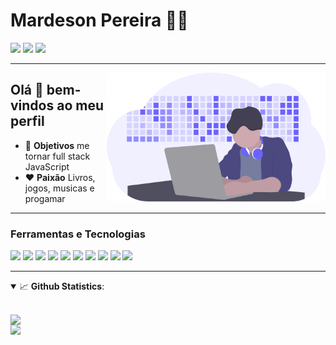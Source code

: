 # Mardeson Pereira 👨‍💻

<a href="https://www.linkedin.com/in/mardeson-pereira-6a1369208/"><img src="https://img.shields.io/badge/LinkedIn-0077B5?style=for-the-badge&logo=linkedin&logoColor=white" /></a>
<a href="mailto:maxpb777@gmail.com"><img src="https://img.shields.io/badge/Gmail-D14836?style=for-the-badge&logo=gmail&logoColor=white" /></a>
<a href="https://mardesondv.com"><img src="https://img.shields.io/badge/Portfólio-12C2E9?style=for-the-badge&logo=&logoColor=white" /></a>

---

<p>
<img align="right" src=".github/me.svg" width="350px" />

<h2> Olá 👋 bem-vindos ao meu perfil </h2>

- 🎯 <b>Objetivos</b> me tornar full stack JavaScript
- ❤️ <b>Paixão</b> Livros, jogos, musicas e progamar

</p>

---

### Ferramentas e Tecnologias

<p float="left">

  <img src="https://img.shields.io/badge/React-20232A?style=for-the-badge&logo=react&logoColor=61DAFB" />
  
  <img src="https://img.shields.io/badge/Node.js-43853D?style=for-the-badge&logo=node.js&logoColor=white" />

   <img src="https://img.shields.io/badge/Express-404D59?style=for-the-badge&logo=express&logoColor=white" />
    
  <img src="https://img.shields.io/badge/JavaScript-323330?style=for-the-badge&logo=javascript&logoColor=F7DF1E" />
  
  <img src="https://img.shields.io/badge/TypeScript-2376c6?style=for-the-badge&logo=typescript&logoColor=white" />

  <img src="https://img.shields.io/badge/MongoDB-4EA94B?style=for-the-badge&logo=mongodb&logoColor=white" />

  <img src="https://img.shields.io/badge/Insomnia-5849BE?style=for-the-badge&logo=insomnia&logoColor=white" />

  <img src="https://img.shields.io/badge/MySQL-0078D6?style=for-the-badge&logo=mysql&logoColor=white" />
  
  <img src="https://img.shields.io/badge/Postgres-336791?style=for-the-badge&logo=postgresql&logoColor=white" />

  <img src="https://img.shields.io/badge/TypeORM-f02c03?style=for-the-badge&logo=typeorm&logoColor=white" />
  
</p>

---

<details open>
  <summary>📈 <b>Github Statistics</b>:</summary>
  
  <br>
        
  <div align="left"> 
     <p>
      <img width="450px" align="left" src="https://github-readme-stats.vercel.app/api?username=mardesonmax&show_icons=true&include_all_commits=true&count_private=true&&hide=issues&theme=tokyonight"/>
    </p>
    <p>
      <img width="330px" align="left" src="https://github-readme-stats.vercel.app/api/top-langs/?username=mardesonmax&layout=compact&theme=tokyonight">
    </p>

</div>

<br>
</details>
